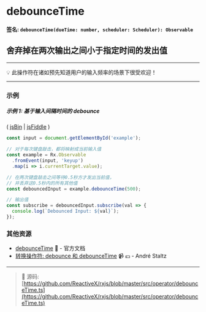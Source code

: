 # debounceTime

#### 签名: `debounceTime(dueTime: number, scheduler: Scheduler): Observable`

## 舍弃掉在两次输出之间小于指定时间的发出值

---

:bulb:  此操作符在诸如预先知道用户的输入频率的场景下很受欢迎！

---

### 示例

##### 示例 1: 基于输入间隔时间的 debounce

( [jsBin](http://jsbin.com/kacijarogi/1/edit?js,console,output) | [jsFiddle](https://jsfiddle.net/btroncone/7kbg4q2e/) )

```js
const input = document.getElementById('example');

// 对于每次键盘敲击，都将映射成当前输入值
const example = Rx.Observable
  .fromEvent(input, 'keyup')
  .map(i => i.currentTarget.value);

// 在两次键盘敲击之间等待0.5秒方才发出当前值，
// 并丢弃这0.5秒内的所有其他值
const debouncedInput = example.debounceTime(500);

// 输出值
const subscribe = debouncedInput.subscribe(val => {
  console.log(`Debounced Input: ${val}`);
});
```


### 其他资源

* [debounceTime](http://cn.rx.js.org/class/es6/Observable.js~Observable.html#instance-method-debounceTime) :newspaper: - 官方文档
* [转换操作符: debounce 和 debounceTime](https://egghead.io/lessons/rxjs-transformation-operators-debounce-and-debouncetime?course=rxjs-beyond-the-basics-operators-in-depth) :video_camera: :dollar: - André Staltz

---
> :file_folder: 源码:  [https://github.com/ReactiveX/rxjs/blob/master/src/operator/debounceTime.ts](https://github.com/ReactiveX/rxjs/blob/master/src/operator/debounceTime.ts)
